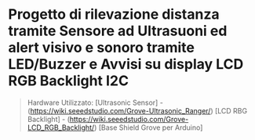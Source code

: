 # Progetto di rilevazione distanza tramite Sensore ad Ultrasuoni ed alert visivo e sonoro tramite LED/Buzzer e Avvisi su display LCD RGB Backlight I2C

> Hardware Utilizzato:
> [Ultrasonic Sensor] - (https://wiki.seeedstudio.com/Grove-Ultrasonic_Ranger/)
> [LCD RBG Backlight] - (https://wiki.seeedstudio.com/Grove-LCD_RGB_Backlight/)
[Base Shield Grove per Arduino]
